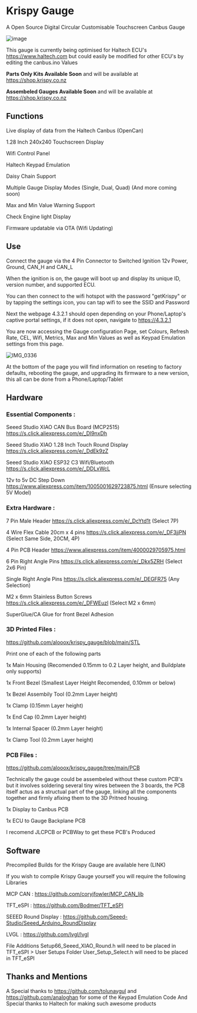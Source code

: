 # Krispy Gauge
A Open Source Digital Circular Customisable Touchscreen Canbus Gauge

![image](https://github.com/alooox/krispy_gauge/assets/53038455/ef09444f-b963-472d-a820-5de4dded1bd0)


This gauge is currently being optimised for Haltech ECU's https://www.haltech.com but could easily be modified for other ECU's by editing the canbus.ino Values

**Parts Only Kits Available Soon** and will be available at https://shop.krispy.co.nz

**Assembeled Gauges Available Soon** and will be available at https://shop.krispy.co.nz



## Functions

Live display of data from the Haltech Canbus (OpenCan)

1.28 Inch 240x240 Touchscreen Display

Wifi Control Panel

Haltech Keypad Emulation

Daisy Chain Support

Multiple Gauge Display Modes (Single, Dual, Quad) (And more coming soon)

Max and Min Value Warning Support

Check Engine light Display 

Firmware updatable via OTA (Wifi Updating)


## Use

Connect the gauge via the 4 Pin Connector to Switched Ignition 12v Power, Ground, CAN_H and CAN_L

When the ignition is on, the gauge will boot up and display its unique ID, version number, and supported ECU. 

You can then connect to the wifi hotspot with the password "getKrispy" or by tapping the settings icon, you can tap wifi to see the SSID and Password

Next the webpage 4.3.2.1 should open depending on your Phone/Laptop's captive portal settings, if it does not open, navigate to https://4.3.2.1

You are now accessing the Gauge configuration Page, set Colours, Refresh Rate, CEL, Wifi, Metrics, Max and Min Values as well as Keypad Emulation settings from this page. 

![IMG_0336](https://github.com/alooox/krispy_gauge/assets/53038455/94bbdbcf-c4a6-4813-a284-fc318e29a8db)

At the bottom of the page you will find information on reseting to factory defaults, rebooting the gauge, and upgrading its firmware to a new version, this all can be done from a Phone/Laptop/Tablet

## Hardware

### Essential Components : 

Seeed Studio XIAO CAN Bus Board (MCP2515) https://s.click.aliexpress.com/e/_Dl9nxDh

Seeed Studio XIAO 1.28 Inch Touch Round Display https://s.click.aliexpress.com/e/_DdEk9zZ

Seeed Studio XIAO ESP32 C3 Wifi/Bluetooth https://s.click.aliexpress.com/e/_DDLxWcL

12v to 5v DC Step Down https://www.aliexpress.com/item/1005001629723875.html (Ensure selecting 5V Model)



### Extra Hardware : 

7 Pin Male Header https://s.click.aliexpress.com/e/_DcYtd1t (Select 7P)  

4 Wire Flex Cable 20cm x 4 pins https://s.click.aliexpress.com/e/_DF3jjPN (Select Same Side, 20CM, 4P) 

4 Pin PCB Header https://www.aliexpress.com/item/4000029705975.html 

6 Pin Right Angle Pins https://s.click.aliexpress.com/e/_Dkx5ZRH (Select 2x6 Pin) 

Single Right Angle Pins https://s.click.aliexpress.com/e/_DEGFR75 (Any Selection)

M2 x 6mm Stainless Button Screws https://s.click.aliexpress.com/e/_DFWEuzl (Select M2 x 6mm)

SuperGlue/CA Glue for front Bezel Adhesion 


### 3D Printed Files :
https://github.com/alooox/krispy_gauge/blob/main/STL

Print one of each of the following parts

1x Main Housing (Recomended 0.15mm to 0.2 Layer height, and Buildplate only supports)

1x Front Bezel (Smallest Layer Height Recomended, 0.10mm or below)

1x Bezel Assembily Tool (0.2mm Layer height)

1x Clamp (0.15mm Layer height)

1x End Cap (0.2mm Layer height)

1x Internal Spacer (0.2mm Layer height)

1x Clamp Tool (0.2mm Layer height) 


### PCB Files : 
https://github.com/alooox/krispy_gauge/tree/main/PCB

Technically the gauge could be assembeled without these custom PCB's but it involves soldering several tiny wires between the 3 boards, the PCB itself actus as a structual part of the gauge, linking all the components together and firmly afixing them to the 3D Pritned housing. 

1x Display to Canbus PCB 

1x ECU to Gauge Backplane PCB

I recomend JLCPCB or PCBWay to get these PCB's Produced


## Software

Precompiled Builds for the Krispy Gauge are available here (LINK)

If you wish to compile Krispy Gauge yourself you will require the following Libraries 

MCP CAN : https://github.com/coryjfowler/MCP_CAN_lib

TFT_eSPI : https://github.com/Bodmer/TFT_eSPI

SEEED Round Display : https://github.com/Seeed-Studio/Seeed_Arduino_RoundDisplay

LVGL : https://github.com/lvgl/lvgl

File Additions
Setup66_Seeed_XIAO_Round.h will need to be placed in TFT_eSPI > User Setups Folder
User_Setup_Select.h will need to be placed in TFT_eSPI





## Thanks and Mentions

A Special thanks to https://github.com/tolunaygul and https://github.com/analoghan for some of the Keypad Emulation Code
And Special thanks to Haltech for making such awesome products



